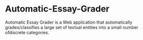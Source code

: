 # Automatic-Essay-Grader
Automatic Essay Grader is a Web application that automatically grades/classifies a large set of textual entities into a small number ofdiscrete categories.
